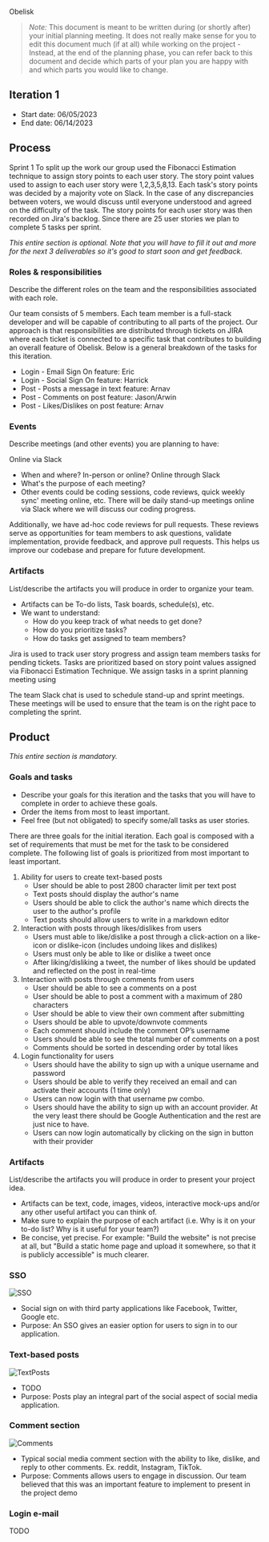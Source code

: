 Obelisk

 > _Note:_ This document is meant to be written during (or shortly after) your initial planning meeting.
 > It does not really make sense for you to edit this document much (if at all) while working on the project - Instead, at the end of the planning phase, you can refer back to this document and decide which parts of your plan you are happy with and which parts you would like to change.


## Iteration 1

 * Start date: 06/05/2023
 * End date: 06/14/2023

## Process
Sprint 1
To split up the work our group used the Fibonacci Estimation technique to assign story points to each user story. The story point values used to assign to each user story were 1,2,3,5,8,13. Each task's story points was decided by a majority vote on Slack. In the case of any discrepancies between voters, we would discuss until everyone understood and agreed on the difficulty of the task. The story points for each user story was then recorded on Jira's backlog. Since there are 25 user stories we plan to complete 5 tasks per sprint.

_This entire section is optional. Note that you will have to fill it out and more for the next 3 deliverables so it's good to start soon and get feedback._

### Roles & responsibilities

Describe the different roles on the team and the responsibilities associated with each role.

Our team consists of 5 members. Each team member is a full-stack developer and will be capable of contributing to all parts of the project. Our approach is that responsibilities are distributed through tickets on JIRA where each ticket is connected to a specific task that contributes to building an overall feature of Obelisk. Below is a general breakdown of the tasks for this iteration.

- Login - Email Sign On feature: Eric
- Login - Social Sign On feature: Harrick
- Post - Posts a message in text feature: Arnav
- Post - Comments on post feature: Jason/Arwin
- Post - Likes/Dislikes on post feature: Arnav


### Events

Describe meetings (and other events) you are planning to have:

Online via Slack
 * When and where? In-person or online? Online through Slack
 * What's the purpose of each meeting?
 * Other events could be coding sessions, code reviews, quick weekly sync' meeting online, etc.
There will be daily stand-up meetings online via Slack where we will discuss our coding progress.

Additionally, we have ad-hoc code reviews for pull requests. These reviews serve as opportunities for team members to ask questions, validate implementation, provide feedback, and approve pull requests. This helps us improve our codebase and prepare for future development.

### Artifacts

List/describe the artifacts you will produce in order to organize your team.

 * Artifacts can be To-do lists, Task boards, schedule(s), etc.
 * We want to understand:
   * How do you keep track of what needs to get done?
   * How do you prioritize tasks?
   * How do tasks get assigned to team members?

Jira is used to track user story progress and assign team members tasks for pending tickets. Tasks are prioritized based on story point values assigned via Fibonacci Estimation Technique.
We assign tasks in a sprint planning meeting using

The team Slack chat is used to schedule stand-up and sprint meetings. These meetings will be used to ensure that the team is on the right pace to completing the sprint.
## Product

_This entire section is mandatory._

### Goals and tasks

 * Describe your goals for this iteration and the tasks that you will have to complete in order to achieve these goals.
 * Order the items from most to least important.
 * Feel free (but not obligated) to specify some/all tasks as user stories.

There are three goals for the initial iteration. Each goal is composed with a set of requirements that must be met for the task to be considered complete. The following list of goals is prioritized from most important to least important.
1. Ability for users to create text-based posts
   - User should be able to post 2800 character limit per text post
   - Text posts should display the author's name
   - Users should be able to click the author's name which directs the user to the author's profile
   - Text posts should allow users to write in a markdown editor
2. Interaction with posts through likes/dislikes from users
    - Users must able to like/dislike a post through a click-action on a like-icon or dislike-icon (includes undoing likes and dislikes)
    - Users must only be able to like or dislike a tweet once
    - After liking/disliking a tweet, the number of likes should be updated and reflected on the post in real-time
3. Interaction with posts through comments from users
    - User should be able to see a comments on a post
    - User should be able to post a comment with a maximum of 280 characters
    - User should be able to view their own comment after submitting
    - Users should be able to upvote/downvote comments
    - Each comment should include the comment OP’s username
    - Users should be able to see the total number of comments on a post
    - Comments should be sorted in descending order by total likes
4. Login functionality for users
    - Users should have the ability to sign up with a unique username and password
    - Users should be able to verify they received an email and can activate their accounts (1 time only)
    - Users can now login with that username pw combo.
    - Users should have the ability to sign up with an account provider. At the very least there should be Google Authentication and the rest are just nice to have.
    - Users can now login automatically by clicking on the sign in button with their provider


### Artifacts

List/describe the artifacts you will produce in order to present your project idea.

 * Artifacts can be text, code, images, videos, interactive mock-ups and/or any other useful artifact you can think of.
 * Make sure to explain the purpose of each artifact (i.e. Why is it on your to-do list? Why is it useful for your team?)
 * Be concise, yet precise.
   For example: "Build the website" is not precise at all, but "Build a static home page and upload it somewhere, so that it is publicly accessible" is much clearer.


### SSO
![SSO](/docs/sprint1/artifacts/sso.jpeg)
- Social sign on with third party applications like Facebook, Twitter, Google etc.
- Purpose: An SSO gives an easier option for users to sign in to our application.

### Text-based posts
![TextPosts](/docs/sprint1/artifacts/textpost.png)
- TODO
- Purpose: Posts play an integral part of the social aspect of social media application.

### Comment section
![Comments](/docs/sprint1/artifacts/comments.png)

- Typical social media comment section with the ability to like, dislike, and reply to other comments. Ex. reddit, Instagram, TikTok.
- Purpose: Comments allows users to engage in discussion. Our team believed that this was an important feature to implement to present in the project demo

### Login e-mail
TODO